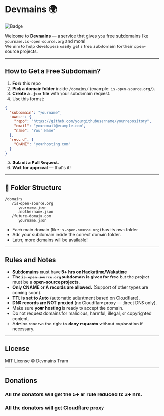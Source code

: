 # Devmains 🌍

![Badge](https://img.shields.io/badge/Devmains-Free_Dev_Subdomains-2ea44f?style=flat-square)

Welcome to **Devmains** — a service that gives you free subdomains like `yourname.is-open-source.org` and more!  
We aim to help developers easily get a free subdomain for their open-source projects.

---

## How to Get a Free Subdomain?

1. **Fork** this repo.
2. **Pick a domain folder** inside `/domains/` (example: `is-open-source.org/`).
3. **Create a `.json` file** with your subdomain request.
4. Use this format:

```json
{
  "subdomain": "yourname",
  "owner": {
    "repo": "https://github.com/yourgithubusername/yourrepository",
    "email": "youremail@example.com",
    "name": "Your Name"
  },
  "record": {
    "CNAME": "yourhosting.com"
  }
}
```

5. **Submit a Pull Request**.
6. **Wait for approval** — that's it!

---

## 📂 Folder Structure

```
/domains
   /is-open-source.org
      yourname.json
      anothername.json
   /future-domain.com
      yourname.json
```

- Each main domain (like `is-open-source.org`) has its own folder.
- Add your subdomain inside the correct domain folder.
- Later, more domains will be available!

---

## Rules and Notes

- **Subdomains** must have **5+ hrs on Hackatime/Wakatime**
- **The `is-open-source.org` subdomain is given for free** but the project must be a **open-source projects**.
- **Only CNAME or A records are allowed.** (Support of other types are coming soon).
- **TTL is set to Auto** (automatic adjustment based on Cloudflare).
- **DNS records are NOT proxied** (no Cloudflare proxy — direct DNS only).
- Make sure **your hosting** is ready to accept the domain.
- Do not request domains for malicious, harmful, illegal, or copyrighted content.
- Admins reserve the right to **deny requests** without explanation if necessary.

---

## License

MIT License © Devmains Team

---
## Donations
### All the donators will get the 5+ hr rule reduced to 3+ hrs.
### All the donators will get **Cloudflare proxy** 

